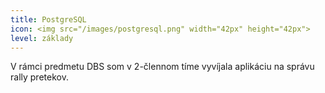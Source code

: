 ```yaml
---
title: PostgreSQL
icon: <img src="/images/postgresql.png" width="42px" height="42px">
level: základy
---
```

V rámci predmetu DBS som v 2-člennom tíme vyvíjala aplikáciu na správu rally pretekov.